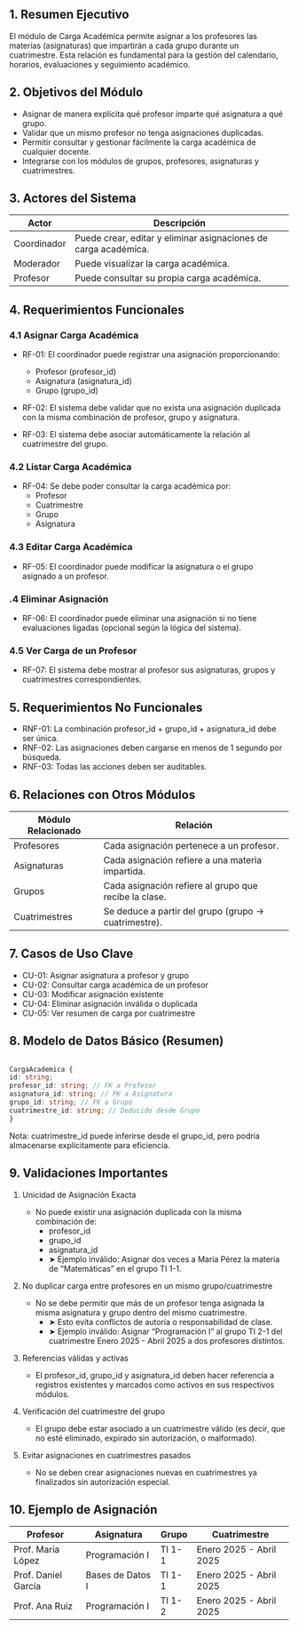 ## 1. Resumen Ejecutivo

El módulo de Carga Académica permite asignar a los profesores las materias (asignaturas) que impartirán a cada grupo durante un cuatrimestre. Esta relación es fundamental para la gestión del calendario, horarios, evaluaciones y seguimiento académico.

## 2. Objetivos del Módulo

- Asignar de manera explícita qué profesor imparte qué asignatura a qué grupo.
- Validar que un mismo profesor no tenga asignaciones duplicadas.
- Permitir consultar y gestionar fácilmente la carga académica de cualquier docente.
- Integrarse con los módulos de grupos, profesores, asignaturas y cuatrimestres.

## 3. Actores del Sistema

| Actor       | Descripción                                                     |
| ----------- | --------------------------------------------------------------- |
| Coordinador | Puede crear, editar y eliminar asignaciones de carga académica. |
| Moderador   | Puede visualizar la carga académica.                            |
| Profesor    | Puede consultar su propia carga académica.                      |

## 4. Requerimientos Funcionales

### 4.1 Asignar Carga Académica

- RF-01: El coordinador puede registrar una asignación proporcionando:
  - Profesor (profesor_id)
  - Asignatura (asignatura_id)
  - Grupo (grupo_id)

- RF-02: El sistema debe validar que no exista una asignación duplicada con la misma combinación de profesor, grupo y asignatura.

- RF-03: El sistema debe asociar automáticamente la relación al cuatrimestre del grupo.

### 4.2 Listar Carga Académica

- RF-04: Se debe poder consultar la carga académica por:
  - Profesor
  - Cuatrimestre
  - Grupo
  - Asignatura

### 4.3 Editar Carga Académica

- RF-05: El coordinador puede modificar la asignatura o el grupo asignado a un profesor.

### .4 Eliminar Asignación

- RF-06: El coordinador puede eliminar una asignación si no tiene evaluaciones ligadas (opcional según la lógica del sistema).

### 4.5 Ver Carga de un Profesor

- RF-07: El sistema debe mostrar al profesor sus asignaturas, grupos y cuatrimestres correspondientes.

## 5. Requerimientos No Funcionales

- RNF-01: La combinación profesor_id + grupo_id + asignatura_id debe ser única.
- RNF-02: Las asignaciones deben cargarse en menos de 1 segundo por búsqueda.
- RNF-03: Todas las acciones deben ser auditables.

## 6. Relaciones con Otros Módulos

| Módulo Relacionado | Relación                                              |
| ------------------ | ----------------------------------------------------- |
| Profesores         | Cada asignación pertenece a un profesor.              |
| Asignaturas        | Cada asignación refiere a una materia impartida.      |
| Grupos             | Cada asignación refiere al grupo que recibe la clase. |
| Cuatrimestres      | Se deduce a partir del grupo (grupo → cuatrimestre).  |

## 7. Casos de Uso Clave

- CU-01: Asignar asignatura a profesor y grupo
- CU-02: Consultar carga académica de un profesor
- CU-03: Modificar asignación existente
- CU-04: Eliminar asignación inválida o duplicada
- CU-05: Ver resumen de carga por cuatrimestre

## 8. Modelo de Datos Básico (Resumen)

```typescript

CargaAcademica {
id: string;
profesor_id: string; // FK a Profesor
asignatura_id: string; // FK a Asignatura
grupo_id: string; // FK a Grupo
cuatrimestre_id: string; // Deducido desde Grupo
}
```

Nota: cuatrimestre_id puede inferirse desde el grupo_id, pero podría almacenarse explícitamente para eficiencia.

## 9. Validaciones Importantes

1. Unicidad de Asignación Exacta
   - No puede existir una asignación duplicada con la misma combinación de:
     - profesor_id
     - grupo_id
     - asignatura_id
     - ➤ Ejemplo inválido: Asignar dos veces a María Pérez la materia de “Matemáticas” en el grupo TI 1-1.

2. No duplicar carga entre profesores en un mismo grupo/cuatrimestre
   - No se debe permitir que más de un profesor tenga asignada la misma asignatura y grupo dentro del mismo cuatrimestre.
     - ➤ Esto evita conflictos de autoría o responsabilidad de clase.
     - ➤ Ejemplo inválido: Asignar “Programación I” al grupo TI 2-1 del cuatrimestre Enero 2025 - Abril 2025 a dos profesores distintos.

3. Referencias válidas y activas
   - El profesor_id, grupo_id y asignatura_id deben hacer referencia a registros existentes y marcados como activos en sus respectivos módulos.

4. Verificación del cuatrimestre del grupo
   - El grupo debe estar asociado a un cuatrimestre válido (es decir, que no esté eliminado, expirado sin autorización, o malformado).

5. Evitar asignaciones en cuatrimestres pasados
   - No se deben crear asignaciones nuevas en cuatrimestres ya finalizados sin autorización especial.

## 10. Ejemplo de Asignación

| Profesor            | Asignatura       | Grupo  | Cuatrimestre            |
| ------------------- | ---------------- | ------ | ----------------------- |
| Prof. María López   | Programación I   | TI 1-1 | Enero 2025 - Abril 2025 |
| Prof. Daniel García | Bases de Datos I | TI 1-1 | Enero 2025 - Abril 2025 |
| Prof. Ana Ruiz      | Programación I   | TI 1-2 | Enero 2025 - Abril 2025 |
